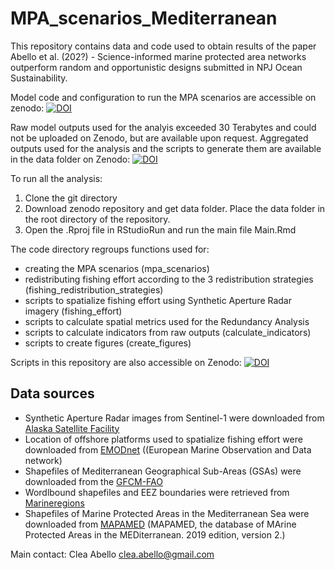# MPA_scenarios_Mediterranean
This repository contains data and code used to obtain results of the paper Abello et al.  (202?) - Science-informed marine protected area networks outperform random and opportunistic designs submitted in NPJ Ocean Sustainability.

Model code and configuration to run the MPA scenarios are accessible on zenodo: [![DOI](https://zenodo.org/badge/DOI/10.5281/zenodo.14039492.svg)](https://doi.org/10.5281/zenodo.14039492)

Raw model outputs used for the analyis exceeded 30 Terabytes and could not be uploaded on Zenodo, but are available upon request. Aggregated outputs used for the analysis and the scripts to generate them are available in the data folder on Zenodo: [![DOI](https://zenodo.org/badge/DOI/10.5281/zenodo.14039492.svg)](https://doi.org/10.5281/zenodo.14039492)

To run all the analysis:
1. Clone the git directory
1. Download zenodo repository and get data folder. Place the data folder in the root directory of the repository.
3. Open the .Rproj file in RStudioRun and run the main file Main.Rmd

The code directory regroups functions used for:
- creating the MPA scenarios (mpa_scenarios)
- redistributing fishing effort according to the 3 redistribution strategies (fishing_redistribution_strategies)
- scripts to spatialize fishing effort using Synthetic Aperture Radar imagery (fishing_effort)
- scripts to calculate spatial metrics used for the Redundancy Analysis
- scripts to calculate indicators from raw outputs (calculate_indicators)
- scripts to create figures (create_figures)

Scripts in this repository are also accessible on Zenodo: [![DOI](https://zenodo.org/badge/DOI/10.5281/zenodo.16734084.svg)](https://doi.org/10.5281/zenodo.16734084)

## Data sources
* Synthetic Aperture Radar images from Sentinel-1 were downloaded from [Alaska Satellite Facility](https://search.asf.alaska.edu/#/)
* Location of offshore platforms used to spatialize fishing effort were downloaded from [EMODnet](https://www.emodnet-humanactivities.eu) ((European Marine Observation and Data network)
* Shapefiles of Mediterranean Geographical Sub-Areas (GSAs) were downloaded from the [GFCM-FAO](https://www.fao.org/gfcm/data/maps/gsas/es/)
* Wordlbound shapefiles and EEZ boundaries were retrieved from [Marineregions](https://www.marineregions.org/downloads.php)
* Shapefiles of Marine Protected Areas in the Mediterranean Sea were downloaded from [MAPAMED]((https://www.mapamed.org/)) (MAPAMED, the database of MArine Protected Areas in the MEDiterranean. 2019 edition, version 2.)
  
Main contact: Clea Abello [clea.abello@gmail.com](mailto:clea.abello@gmail.com)
